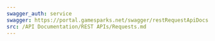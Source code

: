```yaml
---
swagger_auth: service
swagger: https://portal.gamesparks.net/swagger/restRequestApiDocs
src: /API Documentation/REST APIs/Requests.md
---
```

